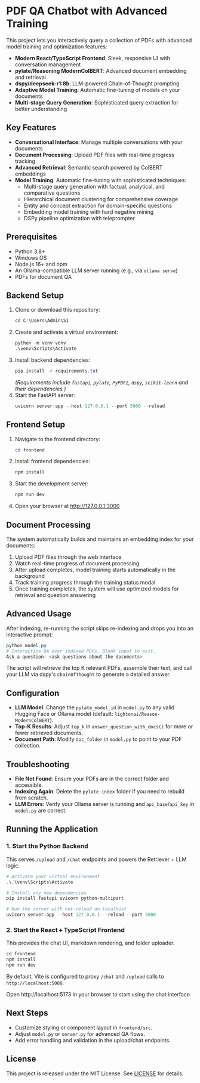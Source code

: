 # PDF QA Chatbot with Advanced Training

This project lets you interactively query a collection of PDFs with advanced model training and optimization features:

- **Modern React/TypeScript Frontend**: Sleek, responsive UI with conversation management
- **pylate/Reasoning ModernColBERT**: Advanced document embedding and retrieval
- **dspy/deepseek-r1:8b**: LLM-powered Chain-of-Thought prompting
- **Adaptive Model Training**: Automatic fine-tuning of models on your documents
- **Multi-stage Query Generation**: Sophisticated query extraction for better understanding


## Key Features

- **Conversational Interface**: Manage multiple conversations with your documents
- **Document Processing**: Upload PDF files with real-time progress tracking
- **Advanced Retrieval**: Semantic search powered by ColBERT embeddings
- **Model Training**: Automatic fine-tuning with sophisticated techniques:
  - Multi-stage query generation with factual, analytical, and comparative questions
  - Hierarchical document clustering for comprehensive coverage
  - Entity and concept extraction for domain-specific questions
  - Embedding model training with hard negative mining
  - DSPy pipeline optimization with teleprompter

## Prerequisites

- Python 3.8+
- Windows OS
- Node.js 16+ and npm
- An Ollama-compatible LLM server running (e.g., via `ollama serve`)
- PDFs for document QA

## Backend Setup

1. Clone or download this repository:
   ```powershell
   cd C:\Users\Admin\S1
   ```
2. Create and activate a virtual environment:
   ```powershell
   python -m venv venv
   .\venv\Scripts\Activate
   ```
3. Install backend dependencies:
   ```powershell
   pip install -r requirements.txt
   ```
   *(Requirements include `fastapi`, `pylate`, `PyPDF2`, `dspy`, `scikit-learn` and their dependencies.)*
4. Start the FastAPI server:
   ```powershell
   uvicorn server:app --host 127.0.0.1 --port 5000 --reload
   ```

## Frontend Setup

1. Navigate to the frontend directory:
   ```powershell
   cd frontend
   ```
2. Install frontend dependencies:
   ```powershell
   npm install
   ```
3. Start the development server:
   ```powershell
   npm run dev
   ```
4. Open your browser at http://127.0.0.1:3000

## Document Processing

The system automatically builds and maintains an embedding index for your documents:

1. Upload PDF files through the web interface
2. Watch real-time progress of document processing
3. After upload completes, model training starts automatically in the background
4. Track training progress through the training status modal
5. Once training completes, the system will use optimized models for retrieval and question answering

## Advanced Usage

After indexing, re-running the script skips re-indexing and drops you into an interactive prompt:

```powershell
python model.py
# Interactive QA over indexed PDFs. Blank input to exit.
Ask a question: <ask questions about the documents>
```

The script will retrieve the top K relevant PDFs, assemble their text, and call your LLM via dspy's `ChainOfThought` to generate a detailed answer.


## Configuration

- **LLM Model**: Change the `pylate_model_id` in `model.py` to any valid Hugging Face or Ollama model (default: `lightonai/Reason-ModernColBERT`).
- **Top-K Results**: Adjust `top_k` in `answer_question_with_docs()` for more or fewer retrieved documents.
- **Document Path**: Modify `doc_folder` in `model.py` to point to your PDF collection.


## Troubleshooting

- **File Not Found**: Ensure your PDFs are in the correct folder and accessible.
- **Indexing Again**: Delete the `pylate-index` folder if you need to rebuild from scratch.
- **LLM Errors**: Verify your Ollama server is running and `api_base`/`api_key` in `model.py` are correct.


## Running the Application

### 1. Start the Python Backend
This serves `/upload` and `/chat` endpoints and powers the Retriever + LLM logic.

```powershell
# Activate your virtual environment
.\.\venv\Scripts\Activate

# Install any new dependencies
pip install fastapi uvicorn python-multipart

# Run the server with hot-reload on localhost
uvicorn server:app --host 127.0.0.1 --reload --port 5000
```

### 2. Start the React + TypeScript Frontend
This provides the chat UI, markdown rendering, and folder uploader.

```powershell
cd frontend
npm install
npm run dev
```

By default, Vite is configured to proxy `/chat` and `/upload` calls to `http://localhost:5000`. 

Open http://localhost:5173 in your browser to start using the chat interface.


## Next Steps
- Customize styling or component layout in `frontend/src`.
- Adjust `model.py` or `server.py` for advanced QA flows.
- Add error handling and validation in the upload/chat endpoints.


## License

This project is released under the MIT License. See [LICENSE](LICENSE) for details.

